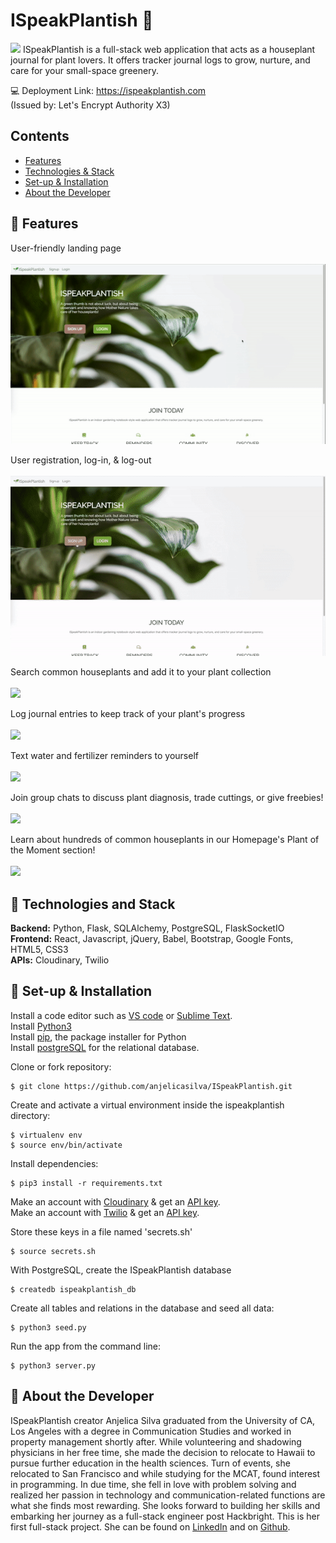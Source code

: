 # ISpeakPlantish 🌱 
![](file:///Users/victorsi/Desktop/Screen%20Shot%202020-03-14%20at%2012.44.09%20AM.png)
ISpeakPlantish is a full-stack web application that acts as a houseplant journal for plant lovers. It offers tracker journal logs to grow, nurture, and care for your small-space greenery. <br>

💻 Deployment Link: https://ispeakplantish.com
<br>
(Issued by: Let's Encrypt Authority X3)

## Contents
* [Features](#features)
* [Technologies & Stack](#techstack)
* [Set-up & Installation](#installation)
* [About the Developer](#aboutme)

## <a name="features"></a> 🌱 Features

User-friendly landing page
<br>
<br>
![](static/gifs/landing-page.gif)
<br>

User registration, log-in, & log-out
<br>
<br>
![](static/gifs/signup.gif)
<br>

Search common houseplants and add it to your plant collection
<br>
<br>
![](static/gifs/add-plant.gif)
<br/>

Log journal entries to keep track of your plant's progress
<br>
<br>
![](static/gifs/entries.gif)
<br/>

Text water and fertilizer reminders to yourself
<br>
<br>
![](static/gifs/twilio.gif)
<br>

Join group chats to discuss plant diagnosis, trade cuttings, or give freebies!
<br>
<br>
![](static/gifs/chat.gif)
<br>

Learn about hundreds of common houseplants in our Homepage's Plant of the Moment section!
<br>
<br>
![](static/gifs/plant-of-the-moment.gif)
<br>


## <a name="techstack"></a>🌱 Technologies and Stack
**Backend:**
Python, Flask, SQLAlchemy, PostgreSQL, FlaskSocketIO <br>
**Frontend:**
React, Javascript, jQuery, Babel, Bootstrap, Google Fonts, HTML5, CSS3 <br>
**APIs:**
Cloudinary, Twilio



## <a name="installation"></a>🌱 Set-up & Installation
Install a code editor such as [VS code](https://code.visualstudio.com/download) or [Sublime Text](https://www.sublimetext.com/).<br>
Install [Python3](https://www.python.org/downloads/mac-osx/)<br>
Install [pip](https://pip.pypa.io/en/stable/installing/), the package installer for Python <br>
Install [postgreSQL](https://www.postgresql.org/) for the relational database.<br>


Clone or fork repository:
```
$ git clone https://github.com/anjelicasilva/ISpeakPlantish.git
```
Create and activate a virtual environment inside the ispeakplantish directory:
```
$ virtualenv env
$ source env/bin/activate
```
Install dependencies:
```
$ pip3 install -r requirements.txt
```
Make an account with [Cloudinary](https://cloudinary.com/documentation) & get an [API key](https://cloudinary.com/users/register/free).<br>
Make an account with [Twilio](https://www.twilio.com/docs) & get an [API key](https://www.twilio.com/docs/usage/api).<br>

Store these keys in a file named 'secrets.sh' <br> 
```
$ source secrets.sh
```
With PostgreSQL, create the ISpeakPlantish database
```
$ createdb ispeakplantish_db
```
Create all tables and relations in the database and seed all data:
```
$ python3 seed.py
```
Run the app from the command line:
```
$ python3 server.py
```


## <a name="aboutme"></a>🌱 About the Developer

ISpeakPlantish creator Anjelica Silva graduated from the University of CA, Los Angeles with a degree in Communication Studies and worked in property management shortly after. While volunteering and shadowing physicians in her free time, she made the decision to relocate to Hawaii to pursue further education in the health sciences. Turn of events, she relocated to San Francisco and while studying for the MCAT, found interest in programming. In due time, she fell in love with problem solving and realized her passion in technology and communication-related functions are what she finds most rewarding. She looks forward to building her skills and embarking her journey as a full-stack engineer post Hackbright. This is her first full-stack project. She can be found on [LinkedIn](https://www.linkedin.com/in/anjelicasilva/) and on [Github](https://github.com/anjelicasilva).

